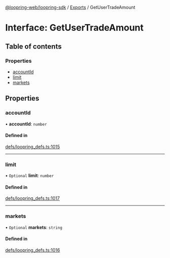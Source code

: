 [@loopring-web/loopring-sdk](../README.md) / [Exports](../modules.md) / GetUserTradeAmount

# Interface: GetUserTradeAmount

## Table of contents

### Properties

- [accountId](GetUserTradeAmount.md#accountid)
- [limit](GetUserTradeAmount.md#limit)
- [markets](GetUserTradeAmount.md#markets)

## Properties

### accountId

• **accountId**: `number`

#### Defined in

[defs/loopring_defs.ts:1015](https://github.com/Loopring/loopring_sdk/blob/31d2a2e/src/defs/loopring_defs.ts#L1015)

___

### limit

• `Optional` **limit**: `number`

#### Defined in

[defs/loopring_defs.ts:1017](https://github.com/Loopring/loopring_sdk/blob/31d2a2e/src/defs/loopring_defs.ts#L1017)

___

### markets

• `Optional` **markets**: `string`

#### Defined in

[defs/loopring_defs.ts:1016](https://github.com/Loopring/loopring_sdk/blob/31d2a2e/src/defs/loopring_defs.ts#L1016)
